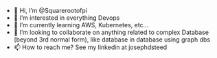 - 👋 Hi, I’m @Squarerootofpi
- 👀 I’m interested in everything Devops
- 🌱 I’m currently learning AWS, Kubernetes, etc...
- 💞️ I’m looking to collaborate on anything related to complex Database (beyond 3rd normal form), like database in database using graph dbs
- 📫 How to reach me? See my linkedin at josephdsteed

